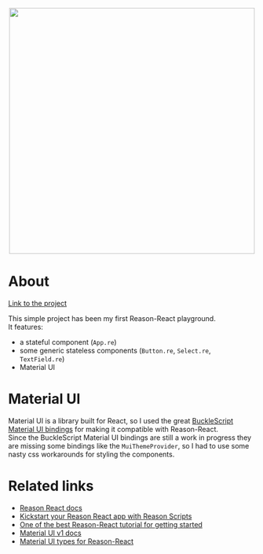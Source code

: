 <p align="center">
  <img height="500" src="https://github.com/mmazzarolo/reason-react-material-ui-demo/blob/master/.github/iphone-7-screenshot.png">
  <p>

# About

[Link to the project](http://mmazzarolo.com/reason-react-material-ui-demo/)

This simple project has been my first Reason-React playground.  
It features:

* a stateful component (`App.re`)
* some generic stateless components (`Button.re`, `Select.re`, `TextField.re`)
* Material UI

# Material UI

Material UI is a library built for React, so I used the great [BuckleScript Material UI bindings](https://github.com/InsidersByte/bs-material-ui) for making it compatible with Reason-React.  
Since the BuckleScript Material UI bindings are still a work in progress they are missing some bindings like the `MuiThemeProvider`, so I had to use some nasty css workarounds for styling the components.

# Related links

* [Reason React docs](https://reasonml.github.io/docs/en/quickstart-javascript.html)
* [Kickstart your Reason React app with Reason Scripts](https://github.com/reasonml-community/reason-scripts)
* [One of the best Reason-React tutorial for getting started](https://jaredforsyth.com/posts/a-reason-react-tutorial/)
* [Material UI v1 docs](https://material-ui-next.com)
* [Material UI types for Reason-React](https://github.com/InsidersByte/bs-material-ui)
